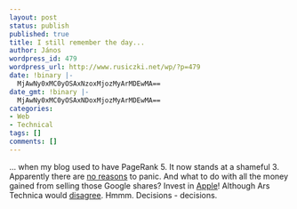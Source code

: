 ```yaml
---
layout: post
status: publish
published: true
title: I still remember the day...
author: János
wordpress_id: 479
wordpress_url: http://www.rusiczki.net/wp/?p=479
date: !binary |-
  MjAwNy0xMC0yOSAxNzoxMjozMyArMDEwMA==
date_gmt: !binary |-
  MjAwNy0xMC0yOSAxNDoxMjozMyArMDEwMA==
categories:
- Web
- Technical
tags: []
comments: []
---
```

<p>... when my blog used to have PageRank 5. It now stands at a shameful 3. Apparently there are <a href="http://seo2.0.onreact.com/the-day-pagerank-died">no reasons</a> to panic. And what to do with all the money gained from selling those Google shares? Invest in <a href="http://www.apple.com/macosx/">Apple</a>! Although Ars Technica would <a href="http://arstechnica.com/reviews/os/mac-os-x-10-5.ars">disagree</a>. Hmmm. Decisions - decisions.</p>
